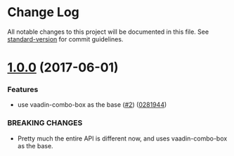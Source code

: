 # Change Log

All notable changes to this project will be documented in this file. See [standard-version](https://github.com/conventional-changelog/standard-version) for commit guidelines.

<a name="1.0.0"></a>
# [1.0.0](https://github.com/NodeCGElements/nodecg-typeahead-input/compare/v0.2.0...v1.0.0) (2017-06-01)


### Features

* use vaadin-combo-box as the base ([#2](https://github.com/NodeCGElements/nodecg-typeahead-input/issues/2)) ([0281944](https://github.com/NodeCGElements/nodecg-typeahead-input/commit/0281944))


### BREAKING CHANGES

* Pretty much the entire API is different now, and uses vaadin-combo-box as the base.
